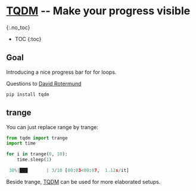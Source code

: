 # [TQDM](https://tqdm.github.io/) -- Make your progress visible
{:.no_toc}

* TOC
{:toc}

## Goal
Introducing a nice progress bar for for loops.

Questions to [David Rotermund](mailto:davrot@uni-bremen.de)

```shell
pip install tqdm
```

## trange
You can just replace range by trange:

```python
from tqdm import trange
import time

for i in trange(0, 10):
    time.sleep(1)
```

```python
 30%|███       | 3/10 [00:03<00:07,  1.12s/it]
```

Beside trange, [TQDM](https://tqdm.github.io/) can be used for more elaborated setups. 

